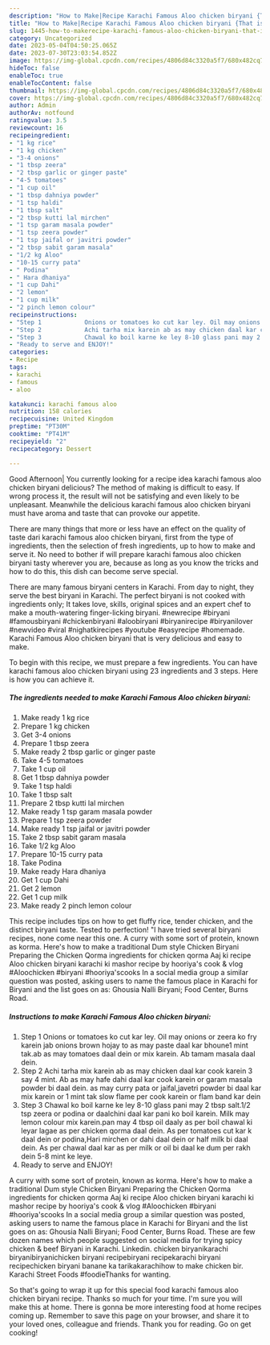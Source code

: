 ```yaml
---
description: "How to Make|Recipe Karachi Famous Aloo chicken biryani {That is Special"
title: "How to Make|Recipe Karachi Famous Aloo chicken biryani {That is Special"
slug: 1445-how-to-makerecipe-karachi-famous-aloo-chicken-biryani-that-is-special
category: Uncategorized
date: 2023-05-04T04:50:25.065Z
date: 2023-07-30T23:03:54.852Z
image: https://img-global.cpcdn.com/recipes/4806d84c3320a5f7/680x482cq70/karachi-famous-aloo-chicken-biryani-recipe-main-photo.jpg
hideToc: false
enableToc: true
enableTocContent: false
thumbnail: https://img-global.cpcdn.com/recipes/4806d84c3320a5f7/680x482cq70/karachi-famous-aloo-chicken-biryani-recipe-main-photo.jpg
cover: https://img-global.cpcdn.com/recipes/4806d84c3320a5f7/680x482cq70/karachi-famous-aloo-chicken-biryani-recipe-main-photo.jpg
author: Admin
authorAv: notfound
ratingvalue: 3.5
reviewcount: 16
recipeingredient:
- "1 kg rice"
- "1 kg chicken"
- "3-4 onions"
- "1 tbsp zeera"
- "2 tbsp garlic or ginger paste"
- "4-5 tomatoes"
- "1 cup oil"
- "1 tbsp dahniya powder"
- "1 tsp haldi"
- "1 tbsp salt"
- "2 tbsp kutti lal mirchen"
- "1 tsp garam masala powder"
- "1 tsp zeera powder"
- "1 tsp jaifal or javitri powder"
- "2 tbsp sabit garam masala"
- "1/2 kg Aloo"
- "10-15 curry pata"
- " Podina"
- " Hara dhaniya"
- "1 cup Dahi"
- "2 lemon"
- "1 cup milk"
- "2 pinch lemon colour"
recipeinstructions:
- "Step 1            Onions or tomatoes ko cut kar ley. Oil may onions or zeera ko fry karein jab onions brown hojay to as may paste daal kar bhoune1 mint tak.ab as may tomatoes daal dein or mix karein. Ab tamam masala daal dein."
- "Step 2            Achi tarha mix karein ab as may chicken daal kar cook karein 3 say 4 mint. Ab as may hafe dahi daal kar cook karein or garam masala powder bi daal dein. as may curry pata or jaifal,javetri powder bi daal kar mix karein or 1 mint tak slow flame per cook karein or flam band kar dein"
- "Step 3            Chawal ko boil karne ke ley 8-10 glass pani may 2 tbsp salt.1/2 tsp zeera or podina or daalchini daal kar pani ko boil karein. Milk may lemon colour mix karein.pan may 4 tbsp oil daaly as per boil chawal ki leyar lagae as per chicken qorma daal dein. As per tomatoes cut kar k daal dein or podina,Hari mirchen or dahi daal dein or half milk bi daal dein. As per chawal daal kar as per milk or oil bi daal ke dum per rakh dein 5-8 mint ke leye."
- "Ready to serve and ENJOY!"
categories:
- Recipe
tags:
- karachi
- famous
- aloo

katakunci: karachi famous aloo 
nutrition: 158 calories
recipecuisine: United Kingdom
preptime: "PT30M"
cooktime: "PT41M"
recipeyield: "2"
recipecategory: Dessert

---
```



Good Afternoon| You currently looking for a recipe idea karachi famous aloo chicken biryani delicious? The method of making is difficult to easy. If wrong process it, the result will not be satisfying and even likely to be unpleasant. Meanwhile the delicious karachi famous aloo chicken biryani must have aroma and taste that can provoke our appetite.






There are many things that more or less have an effect on the quality of taste dari karachi famous aloo chicken biryani, first from the type of ingredients, then the selection of fresh ingredients, up to how to make and serve it. No need to bother if will prepare karachi famous aloo chicken biryani tasty wherever you are, because as long as you know the tricks and how to do this, this dish can become serve  special.


There are many famous biryani centers in Karachi. From day to night, they serve the best biryani in Karachi. The perfect biryani is not cooked with ingredients only; It takes love, skills, original spices and an expert chef to make a mouth-watering finger-licking biryani. #newrecipe #biryani #famousbiryani #chickenbiryani #aloobiryani #biryanirecipe #biryanilover #newvideo #viral #nighatkirecipes #youtube #easyrecipe #homemade. Karachi Famous Aloo chicken biryani that is very delicious and easy to make.


To begin with this recipe, we must prepare a few ingredients. You can have karachi famous aloo chicken biryani using 23 ingredients and 3 steps. Here is how you can achieve it.

<!--inarticleads1-->

##### The ingredients needed to make Karachi Famous Aloo chicken biryani:

1. Make ready 1 kg rice
1. Prepare 1 kg chicken
1. Get 3-4 onions
1. Prepare 1 tbsp zeera
1. Make ready 2 tbsp garlic or ginger paste
1. Take 4-5 tomatoes
1. Take 1 cup oil
1. Get 1 tbsp dahniya powder
1. Take 1 tsp haldi
1. Take 1 tbsp salt
1. Prepare 2 tbsp kutti lal mirchen
1. Make ready 1 tsp garam masala powder
1. Prepare 1 tsp zeera powder
1. Make ready 1 tsp jaifal or javitri powder
1. Take 2 tbsp sabit garam masala
1. Take 1/2 kg Aloo
1. Prepare 10-15 curry pata
1. Take  Podina
1. Make ready  Hara dhaniya
1. Get 1 cup Dahi
1. Get 2 lemon
1. Get 1 cup milk
1. Make ready 2 pinch lemon colour


This recipe includes tips on how to get fluffy rice, tender chicken, and the distinct biryani taste. Tested to perfection! &#34;I have tried several biryani recipes, none come near this one. A curry with some sort of protein, known as korma. Here&#39;s how to make a traditional Dum style Chicken Biryani Preparing the Chicken Qorma ingredients for chicken qorma Aaj ki recipe Aloo chicken biryani karachi ki mashor recipe by hooriya&#39;s cook &amp; vlog #Aloochicken #biryani #hooriya&#39;scooks In a social media group a similar question was posted, asking users to name the famous place in Karachi for Biryani and the list goes on as: Ghousia Nalli Biryani; Food Center, Burns Road. 

<!--inarticleads2-->

##### Instructions to make Karachi Famous Aloo chicken biryani:

1. Step 1            Onions or tomatoes ko cut kar ley. Oil may onions or zeera ko fry karein jab onions brown hojay to as may paste daal kar bhoune1 mint tak.ab as may tomatoes daal dein or mix karein. Ab tamam masala daal dein.
1. Step 2            Achi tarha mix karein ab as may chicken daal kar cook karein 3 say 4 mint. Ab as may hafe dahi daal kar cook karein or garam masala powder bi daal dein. as may curry pata or jaifal,javetri powder bi daal kar mix karein or 1 mint tak slow flame per cook karein or flam band kar dein
1. Step 3            Chawal ko boil karne ke ley 8-10 glass pani may 2 tbsp salt.1/2 tsp zeera or podina or daalchini daal kar pani ko boil karein. Milk may lemon colour mix karein.pan may 4 tbsp oil daaly as per boil chawal ki leyar lagae as per chicken qorma daal dein. As per tomatoes cut kar k daal dein or podina,Hari mirchen or dahi daal dein or half milk bi daal dein. As per chawal daal kar as per milk or oil bi daal ke dum per rakh dein 5-8 mint ke leye.
1. Ready to serve and ENJOY!

A curry with some sort of protein, known as korma. Here&#39;s how to make a traditional Dum style Chicken Biryani Preparing the Chicken Qorma ingredients for chicken qorma Aaj ki recipe Aloo chicken biryani karachi ki mashor recipe by hooriya&#39;s cook &amp; vlog #Aloochicken #biryani #hooriya&#39;scooks In a social media group a similar question was posted, asking users to name the famous place in Karachi for Biryani and the list goes on as: Ghousia Nalli Biryani; Food Center, Burns Road. These are few dozen names which people suggested on social media for trying spicy chicken &amp; beef Biryani in Karachi. Linkedin. chicken biryanikarachi biryanibiryanichicken biryani recipebiryani recipekarachi biryani recipechicken biryani banane ka tarikakarachihow to make chicken bir. Karachi Street Foods #foodieThanks for wanting. 

So that's going to wrap it up for this special food karachi famous aloo chicken biryani recipe. Thanks so much for your time. I'm sure you will make this at home. There is gonna be more interesting food at home recipes coming up. Remember to save this page on your browser, and share it to your loved ones, colleague and friends. Thank you for reading. Go on get cooking!

